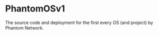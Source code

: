 # PhantomOSv1
The source code and deployment for the first every OS (and project) by Phantom Network.
